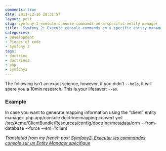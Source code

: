 ```yaml
---
comments: true
date: 2011-12-16 18:31:57
layout: post
slug: symfony-2-execute-console-commands-on-a-specific-entity-manager
title: 'Symfony 2: Execute console commands on a specific entity manager'
categories:
- Development
- Pieces of code
- Symfony 2
tags:
- doctrine
- doctrine2
- php
- symfony2
---
```


The following isn’t an exact science, however, if you didn't `--help`, it will spare you a 10min research.
This is your lifesaver: `--em`.

### Example

In case you want to generate mapping information using the “client” entity manager:
    php app/console doctrine:mapping:convert yml /src/Acme/ClientBundle/Resources/config/doctrine/metadata/orm --from-database --force --em="client

*Translated from my french post [Symfony2: Executer les commandes console sur un Entity Manager spécifique](http://www.dinduks.com/symfony-2-executer-les-commandes-console-sur-un-entity-manager-specifique)*
